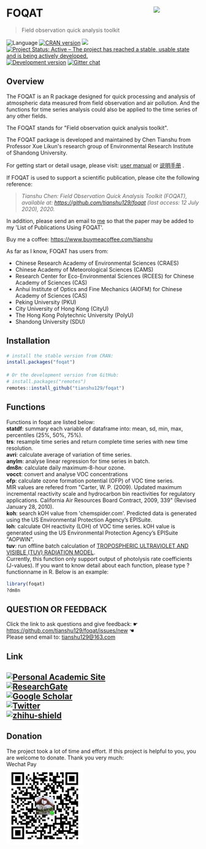 # FOQAT <img src="https://s1.ax1x.com/2020/08/31/dLqtdf.png" align="right" width="120" />

> Field observation quick analysis toolkit

![Language](https://img.shields.io/badge/Language-R-blue.svg) 
[![CRAN
version](http://www.r-pkg.org/badges/version/foqat)](http://www.r-pkg.org/pkg/foqat)
[![](https://cranlogs.r-pkg.org/badges/grand-total/foqat)](https://cran.r-project.org/package=foqat)
[![Project Status: Active – The project has reached a stable, usable
state and is being actively
developed.](https://www.repostatus.org/badges/latest/active.svg)](https://www.repostatus.org/#active)
[![Development
version](https://img.shields.io/badge/devel-1.6.4-orange.svg)](https://github.com/tianshu129/foqat)
[![Gitter
chat](https://badges.gitter.im/gitterHQ/gitter.png)](https://gitter.im/foqater/community)


<!--
[![CRAN RStudio mirror
downloads](http://cranlogs.r-pkg.org/badges/foqat)](http://www.r-pkg.org/pkg/foqat)

[![GPLv3 license](https://img.shields.io/badge/License-GPLv3-success.svg)](http://perso.crans.org/besson/LICENSE.html)
 -->


## Overview

The FOQAT is an R package designed for quick processing and analysis of atmospheric data measured from field observation and air pollution. And the functions for time series analysis could also be applied to the time series of any other fields. 

The FOQAT stands for "Field observation quick analysis toolkit".

The FOQAT package is developed and maintained by Chen Tianshu from Professor Xue Likun's research group of Environmental Research Institute of Shandong University.  

For getting start or detail usage, please visit: [user manual](https://github.com/tianshu129/foqat/blob/master/UserManual.md) or [说明手册](https://github.com/tianshu129/foqat/blob/master/%E8%AF%B4%E6%98%8E%E6%89%8B%E5%86%8C.md) .  

If FOQAT is used to support a scientific publication, please cite the following reference:

>*Tianshu Chen: Field Observation Quick Analysis Toolkit (FOQAT), available at: https://github.com/tianshu129/foqat (last access: 12 July 2020), 2020.* 

In addition, please send an email to [me](mailto:tianshu129@163.com) so that the paper may be added to my 'List of Publications Using FOQAT'.  

Buy me a coffee: https://www.buymeacoffee.com/tianshu  

As far as I know, FOQAT has users from: 
* Chinese Research Academy of Environmental Sciences (CRAES)
* Chinese Academy of Meteorological Sciences (CAMS)
* Research Center for Eco-Environmental Sciences (RCEES) for Chinese Academy of Sciences (CAS)
* Anhui Institute of Optics and Fine Mechanics (AIOFM) for Chinese Academy of Sciences (CAS)
* Peking University (PKU)
* City University of Hong Kong (CityU)
* The Hong Kong Polytechnic University (PolyU)
* Shandong University (SDU)

## Installation 

``` r
# install the stable version from CRAN:
install.packages("foqat")

# Or the development version from GitHub:
# install.packages("remotes")
remotes::install_github("tianshu129/foqat")
```

## Functions
Functions in foqat are listed below:  
**statdf**: summary each variable of dataframe into: mean, sd, min, max, percentiles (25%, 50%, 75%).  
**trs**: resample time series and return complete time series with new time resolution.  
**avri**: calculate average of variation of time series.   
**anylm**: analyse linear regression for time series in batch.  
**dm8n**: calculate daily maximum-8-hour ozone.    
**vocct**: convert and analyse VOC concentrations   
**ofp**: calculate ozone formation potential (OFP) of VOC time series.  
MIR values are refered from "Carter, W. P. (2009). Updated maximum incremental reactivity scale and hydrocarbon bin reactivities for regulatory applications. California Air Resources Board Contract, 2009, 339" (Revised January 28, 2010).  
**koh**: search kOH value from 'chemspider.com'. Predicted data is generated using the US Environmental Protection Agency’s EPISuite.  
**loh**: calculate OH reactivity (LOH) of VOC time series. kOH value is generated using the US Environmental Protection Agency’s EPISuite "AOPWIN".  
**tuv**: run offline batch calculation of [TROPOSPHERIC ULTRAVIOLET AND VISIBLE (TUV) RADIATION MODEL](https://www2.acom.ucar.edu/modeling/tropospheric-ultraviolet-and-visible-tuv-radiation-model).  
Currently, this function only support output of photolysis rate coefficients (J-values). 
If you want to know detail about each function, please type ?functionname in R. Below is an example:

``` r
library(foqat)
?dm8n
```

## QUESTION OR FEEDBACK
Click the link to ask questions and give feedback: ☛ https://github.com/tianshu129/foqat/issues/new ☚   
Please send email to: tianshu129@163.com  

## Link
[![Personal Academic Site](https://img.shields.io/badge/AcademicSite-Tianshu%20Chen-00CCBB)](https://tianshu129.github.io/)  
[![ResearchGate](https://img.shields.io/badge/ResearchGate-Tianshu%20Chen-00CCBB)](https://www.researchgate.net/profile/Tianshu_Chen)   
[![Google Scholar](https://img.shields.io/badge/GoogleScholar-Tianshu%20Chen-red)](https://scholar.google.com/citations?user=VfnzOQgAAAAJ&hl=en)  
[![Twitter](https://img.shields.io/twitter/follow/tichpi.svg?style=social&label=@tichpi)](https://twitter.com/_Tianshu)  
[![zhihu-shield]][zhihu]  
--------------------------------
[zhihu]:https://www.zhihu.com/people/tichpi "我的知乎，欢迎关注"
[zhihu-shield]:https://img.shields.io/badge/dynamic/json?color=0084ff&logo=zhihu&label=TichPi&query=%24.data.totalSubs&url=https%3A%2F%2Fapi.spencerwoo.com%2Fsubstats%2F%3Fsource%3Dzhihu%26queryKey%3Dtichpi

## Donation

The project took a lot of time and effort. If this project is helpful to you, you are welcome to donate. Thank you very much:  
Wechat Pay  
<img src="img/donation.png" width="200" height="200" alt="支付" align=center>

